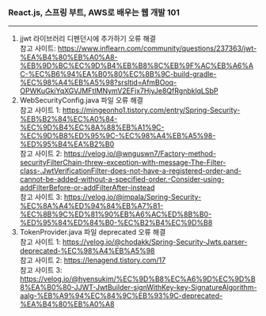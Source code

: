 ### React.js, 스프링 부트, AWS로 배우는 웹 개발 101
---

1. jjwt 라이브러리 디펜던시에 추가하기 오류 해결 <br>
  참고 사이트: https://www.inflearn.com/community/questions/237363/jwt-%EA%B4%80%EB%A0%A8-%EB%9D%BC%EC%9D%B4%EB%B8%8C%EB%9F%AC%EB%A6%AC-%EC%B6%94%EA%B0%80%EC%8B%9C-build-gradle-%EC%98%A4%EB%A5%98?srsltid=AfmBOoq-OPWKuGkiYqXGVJMFtIMNymV2EFjx7HjyJe8QfRgnbklqLSbP <br>
2. WebSecurityConfig.java 파일 오류 해결 <br>
   참고 사이트 1: https://mingeonho1.tistory.com/entry/Spring-Security-%EB%B2%84%EC%A0%84-%EC%9D%B4%EC%8A%88%EB%A1%9C-%EC%9D%B8%ED%95%9C-%EC%98%A4%EB%A5%98-%ED%95%B4%EA%B2%B0 <br>
   참고 사이트 2: https://velog.io/@wnguswn7/Factory-method-securityFilterChain-threw-exception-with-message-The-Filter-class-.JwtVerificationFilter-does-not-have-a-registered-order-and-cannot-be-added-without-a-specified-order.-Consider-using-addFilterBefore-or-addFilterAfter-instead <br>
   참고 사이트 3: https://velog.io/@impala/Spring-Security-%EC%8A%A4%ED%94%84%EB%A7%81-%EC%8B%9C%ED%81%90%EB%A6%AC%ED%8B%B0-%ED%95%84%ED%84%B0-%EC%B2%B4%EC%9D%B8 <br>
3. TokenProvider.java 파일 deprecated 오류 해결 <br>
  참고 사이트 1: https://velog.io/@chodakk/Spring-Security-Jwts.parser-deprecated-%EC%98%A4%EB%A5%98 <br>
  참고 사이트 2: https://lenagend.tistory.com/17 <br>
  참고 사이트 3: https://velog.io/@hyensukim/%EC%9D%B8%EC%A6%9D%EC%9D%B8%EA%B0%80-JJWT-JwtBuilder-signWithKey-key-SignatureAlgorithm-aalg-%EB%A9%94%EC%84%9C%EB%93%9C-deprecated-%EA%B4%80%EB%A0%A8 <br>
